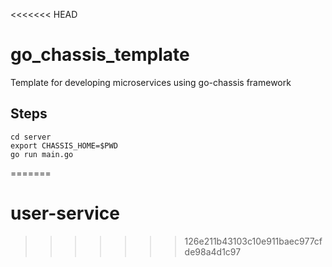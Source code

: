 <<<<<<< HEAD
# go_chassis_template
Template for developing microservices using go-chassis framework 

## Steps
```
cd server
export CHASSIS_HOME=$PWD
go run main.go
```
=======
# user-service
>>>>>>> 126e211b43103c10e911baec977cfde98a4d1c97
